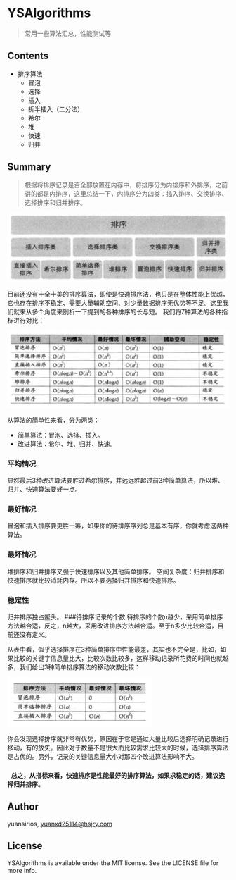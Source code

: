 # YSAlgorithms

>常用一些算法汇总，性能测试等

## Contents
*   排序算法
       * 冒泡
       * 选择
       * 插入
       * 折半插入（二分法）
       * 希尔
       * 堆
       * 快速
       * 归并

## Summary
>根据将排序记录是否全部放置在内存中，将排序分为内排序和外排序，之前讲的都是内排序，这里总结一下，内排序分为四类：插入排序、交换排序、选择排序和归并排序。

 ![avatar](./Snapshots/a.png)

目前还没有十全十美的排序算法，即使是快速排序法，也只是在整体性能上优越，它也存在排序不稳定、需要大量辅助空间、对少量数据排序无优势等不足。这里我们就来从多个角度来剖析一下提到的各种排序的长与短。
我们将7种算法的各种指标进行对比：

![avatar](./Snapshots/b.png)

从算法的简单性来看，分为两类：<br>
* 简单算法：冒泡、选择、插入。<br>
* 改进算法：希尔、堆、归并、快速。

### 平均情况
显然最后3种改进算法要胜过希尔排序，并远远胜超过前3种简单算法，所以堆、归并、快速算法要好一点。
### 最好情况
冒泡和插入排序要更胜一筹，如果你的待排序序列总是基本有序，你就考虑这两种算法。
### 最坏情况
堆排序和归并排序又强于快速排序以及其他简单排序。
空间复杂度：归并排序和快速排序就比较消耗内存。所以不要选择归并排序和快速排序。
### 稳定性
归并排序独占鳌头。
###待排序记录的个数
待排序的个数n越少，采用简单排序方法越合适，反之，n越大，采用改进排序方法越合适。至于n多少比较合适，目前还没有定义。

从表中看，似乎选择排序在3种简单排序中性能最差，其实也不完全是，比如，如果比较的关键字信息量比大，比较次数比较多，这样移动记录所花费的时间也就越多，我们给出3种简单排序算法的移动次数比较：

![avatar](./Snapshots/c.png)

你会发现选择排序就非常有优势，原因在于它是通过大量比较后选择明确记录进行移动，有的放矢。因此对于数量不是很大而比较需求比较大的时候，选择排序算法是占优的。另外，记录的关键信息量大小对那四个改进算法影响不大。

### ` 总之，从指标来看，快速排序是性能最好的排序算法，如果求稳定的话，建议选择归并排序。`

## Author

yuansirios, yuanxd25114@hsjry.com

## License

YSAlgorithms is available under the MIT license. See the LICENSE file for more info.
